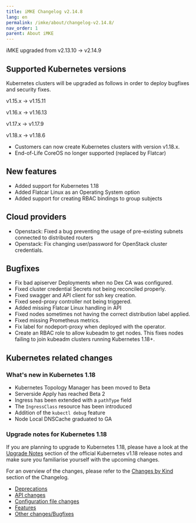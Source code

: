 ```yaml
---
title: iMKE Changelog v2.14.8
lang: en
permalink: /imke/about/changelog-v2.14.8/
nav_order: 1
parent: About iMKE
---
```


iMKE upgraded from v2.13.10 → v2.14.9

## Supported Kubernetes versions

Kubernetes clusters will be upgraded as follows in order to deploy bugfixes and security fixes.

v1.15.x -> v1.15.11

v1.16.x -> v1.16.13

v1.17.x -> v1.17.9

v1.18.x -> v1.18.6

- Customers can now create Kubernetes clusters with version v1.18.x.
- End-of-Life CoreOS no longer supported (replaced by Flatcar)

## New features

- Added support for Kubernetes 1.18
- Added Flatcar Linux as an Operating System option
- Added support for creating RBAC bindings to group subjects

## Cloud providers

- Openstack: Fixed a bug preventing the usage of pre-existing subnets connected to distributed routers
- Openstack: Fix changing user/password for OpenStack cluster credentials.

## Bugfixes

- Fix bad apiserver Deployments when no Dex CA was configured.
- Fixed cluster credential Secrets not being reconciled properly.
- Fixed swagger and API client for ssh key creation.
- Fixed seed-proxy controller not being triggered.
- Added missing Flatcar Linux handling in API
- Fixed nodes sometimes not having the correct distribution label applied.
- Fixed missing Prometheus metrics.
- Fix label for nodeport-proxy when deployed with the operator.
- Create an RBAC role to allow kubeadm to get nodes. This fixes nodes failing to join kubeadm clusters running Kubernetes 1.18+.

## Kubernetes related changes

### What's new in Kubernetes 1.18

- Kubernetes Topology Manager has been moved to Beta
- Serverside Apply has reached Beta 2
- Ingress has been extended with a `pathType` field
- The `IngressClass` resource has been introduced
- Addition of the `kubectl debug` feature
- Node Local DNSCache graduated to GA

### Upgrade notes for Kubernetes 1.18

If you are planning to upgrade to Kubernetes 1.18, please have a look at the [Upgrade Notes](https://v1-18.docs.kubernetes.io/docs/setup/release/notes/#urgent-upgrade-notes) section of the official Kubernetes v1.18 release notes and make sure you familiarise yourself with the upcoming changes. 

For an overview of the changes, please refer to the [Changes by Kind](https://v1-18.docs.kubernetes.io/docs/setup/release/notes/#changes-by-kind) section of the Changelog.

* [Deprecations](https://v1-18.docs.kubernetes.io/docs/setup/release/notes/#deprecation)
* [API changes](https://v1-18.docs.kubernetes.io/docs/setup/release/notes/#api-change)
* [Configuration file changes](https://v1-18.docs.kubernetes.io/docs/setup/release/notes/#configuration-file-changes)
* [Features](https://v1-18.docs.kubernetes.io/docs/setup/release/notes/#feature)
* [Other changes/Bugfixes](https://v1-18.docs.kubernetes.io/docs/setup/release/notes/#other-bug-cleanup-or-flake)
